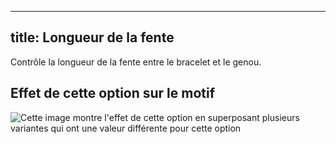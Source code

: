 ***

## title: Longueur de la fente

Contrôle la longueur de la fente entre le bracelet et le genou.

## Effet de cette option sur le motif

![Cette image montre l'effet de cette option en superposant plusieurs variantes qui ont une valeur différente pour cette option](cornelius\_ventlength\_sample.svg "Effet de cette option sur le motif")
